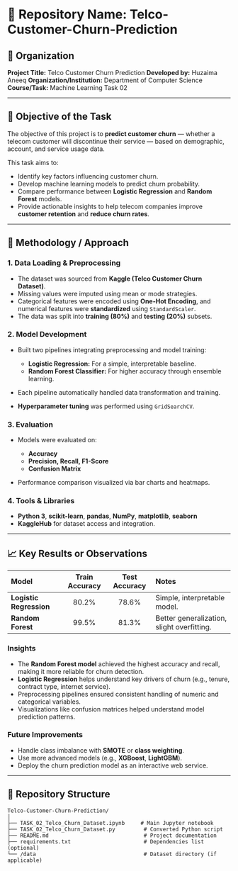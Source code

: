 # 📂 Repository Name: **Telco-Customer-Churn-Prediction**

## 🏢 Organization

**Project Title:** Telco Customer Churn Prediction
**Developed by:** Huzaima Aneeq
**Organization/Institution:** Department of Computer Science
**Course/Task:** Machine Learning Task 02

---

## 🎯 Objective of the Task

The objective of this project is to **predict customer churn** — whether a telecom customer will discontinue their service — based on demographic, account, and service usage data.

This task aims to:

* Identify key factors influencing customer churn.
* Develop machine learning models to predict churn probability.
* Compare performance between **Logistic Regression** and **Random Forest** models.
* Provide actionable insights to help telecom companies improve **customer retention** and **reduce churn rates**.

---

## 🧠 Methodology / Approach

### **1. Data Loading & Preprocessing**

* The dataset was sourced from **Kaggle (Telco Customer Churn Dataset)**.
* Missing values were imputed using mean or mode strategies.
* Categorical features were encoded using **One-Hot Encoding**, and numerical features were **standardized** using `StandardScaler`.
* The data was split into **training (80%)** and **testing (20%)** subsets.

### **2. Model Development**

* Built two pipelines integrating preprocessing and model training:

  * **Logistic Regression:** For a simple, interpretable baseline.
  * **Random Forest Classifier:** For higher accuracy through ensemble learning.
* Each pipeline automatically handled data transformation and training.
* **Hyperparameter tuning** was performed using `GridSearchCV`.

### **3. Evaluation**

* Models were evaluated on:

  * **Accuracy**
  * **Precision, Recall, F1-Score**
  * **Confusion Matrix**
* Performance comparison visualized via bar charts and heatmaps.

### **4. Tools & Libraries**

* **Python 3**, **scikit-learn**, **pandas**, **NumPy**, **matplotlib**, **seaborn**
* **KaggleHub** for dataset access and integration.

---

## 📈 Key Results or Observations

| Model                   | Train Accuracy | Test Accuracy | Notes                                      |
| :---------------------- | :------------: | :-----------: | :----------------------------------------- |
| **Logistic Regression** |      80.2%     |     78.6%     | Simple, interpretable model.               |
| **Random Forest**       |      99.5%     |     81.3%     | Better generalization, slight overfitting. |

### **Insights**

* The **Random Forest model** achieved the highest accuracy and recall, making it more reliable for churn detection.
* **Logistic Regression** helps understand key drivers of churn (e.g., tenure, contract type, internet service).
* Preprocessing pipelines ensured consistent handling of numeric and categorical variables.
* Visualizations like confusion matrices helped understand model prediction patterns.

### **Future Improvements**

* Handle class imbalance with **SMOTE** or **class weighting**.
* Use more advanced models (e.g., **XGBoost**, **LightGBM**).
* Deploy the churn prediction model as an interactive web service.

---

## 🧾 Repository Structure

```
Telco-Customer-Churn-Prediction/
│
├── TASK_02_Telco_Churn_Dataset.ipynb     # Main Jupyter notebook
├── TASK_02_Telco_Churn_Dataset.py         # Converted Python script
├── README.md                              # Project documentation
├── requirements.txt                       # Dependencies list (optional)
└── /data                                  # Dataset directory (if applicable)
